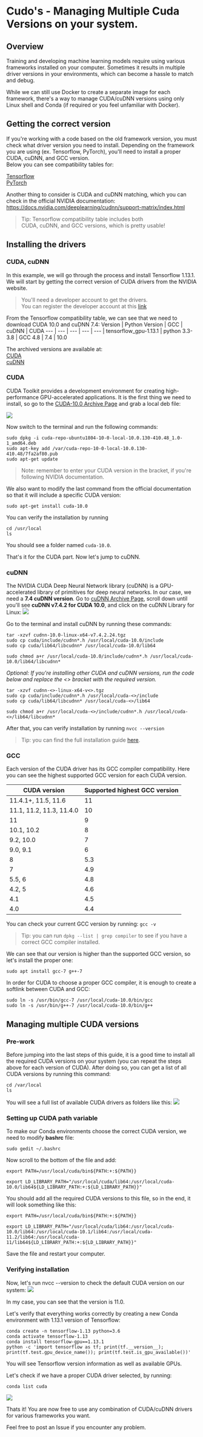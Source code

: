 # Cudo's - Managing Multiple Cuda Versions on your system.

## Overview
Training and developing machine learning models require using various frameworks installed on your computer. Sometimes it results in multiple driver versions in your environments, which can become a hassle to match and debug.

While we can still use Docker to create a separate image for each framework, there's a way to manage CUDA/cuDNN versions using only Linux shell and Conda (if required or you feel unfamiliar with Docker).

## Getting the correct version
If you're working with a code based on the old framework version, you must check what driver version you need to install.
Depending on the framework you are using (ex. Tensorflow, PyTorch), you'll need to install a proper CUDA, cuDNN, and GCC version.  
Below you can see compatibility tables for:

[Tensorflow](https://www.tensorflow.org/install/source#gpu)  
[PyTorch](https://pytorch.org/get-started/previous-versions/)


Another thing to consider is CUDA and cuDNN matching, which you can check in the official NVIDIA documentation:
https://docs.nvidia.com/deeplearning/cudnn/support-matrix/index.html


>Tip: Tensorflow compatibility table includes both  
>CUDA, cuDNN, and GCC versions, which is pretty usable!


## Installing the drivers
### CUDA, cuDNN 
In this example, we will go through the process and install Tensorflow 1.13.1.  
We will start by getting the correct version of CUDA drivers from the NVIDIA website.

>You'll need a developer account to get the drivers.  
>You can register the developer account at this [link](https://developer.nvidia.com/login)

From the Tensorflow compatibility table, we can see that we need to download CUDA 10.0 and cuDNN 7.4:
Version | Python Version | GCC | cuDNN | CUDA
--- | --- | --- | --- | --- |
tensorflow_gpu-1.13.1 | python 3.3-3.8 | GCC 4.8 | 7.4 | 10.0

The archived versions are available at:  
[CUDA](https://developer.nvidia.com/cuda-toolkit-archive)  
[cuDNN](https://developer.nvidia.com/rdp/cudnn-archive)

### CUDA
CUDA Toolkit provides a development environment for creating high-performance GPU-accelerated applications.
It is the first thing we need to install, so go to the [CUDA-10.0 Archive Page](https://developer.nvidia.com/cuda-10.0-download-archive?target_os=Linux&target_arch=x86_64&target_distro=Ubuntu&target_version=1804&target_type=deblocal) and grab a local deb file:

![](https://github.com/Uasmi/cudos/blob/main/pictures/cuda-10.0.png?raw=true)

Now switch to the terminal and run the following commands:
```shell
sudo dpkg -i cuda-repo-ubuntu1804-10-0-local-10.0.130-410.48_1.0-1_amd64.deb
sudo apt-key add /var/cuda-repo-10-0-local-10.0.130-410.48/7fa2af80.pub
sudo apt-get update
```
>Note: remember to enter your CUDA version in the <version> bracket, if you're following NVIDIA documentation.
  
We also want to modify the last command from the official documentation so that it will include a specific CUDA version:

```shell
sudo apt-get install cuda-10.0
```
You can verify the installation by running 

```shell
cd /usr/local
ls
```
You should see a folder named ```cuda-10.0```.

That's it for the CUDA part. Now let's jump to cuDNN.

### cuDNN
The NVIDIA CUDA Deep Neural Network library (cuDNN) is a GPU-accelerated library of primitives for deep neural networks. 
In our case, we need a **7.4 cuDNN version**. Go to [cuDNN Archive Page](https://developer.nvidia.com/rdp/cudnn-archive), scroll down until you'll see **cuDNN v7.4.2 for CUDA 10.0**, and click on the cuDNN Library for Linux:
![](https://user-images.githubusercontent.com/14073415/161923701-b2540046-9bdc-4ecd-832d-6dc65defe2bf.png)

Go to the terminal and install cuDNN by running these commands:
```shell
tar -xzvf cudnn-10.0-linux-x64-v7.4.2.24.tgz
sudo cp cuda/include/cudnn*.h /usr/local/cuda-10.0/include
sudo cp cuda/lib64/libcudnn* /usr/local/cuda-10.0/lib64

sudo chmod a+r /usr/local/cuda-10.0/include/cudnn*.h /usr/local/cuda-10.0/lib64/libcudnn*
```

_Optional: If you're installing other CUDA and cuDNN versions, run the code below and replace the <> bracket with the required version._
```shell
tar -xzvf cudnn-<>-linux-x64-v<>.tgz
sudo cp cuda/include/cudnn*.h /usr/local/cuda-<>/include
sudo cp cuda/lib64/libcudnn* /usr/local/cuda-<>/lib64

sudo chmod a+r /usr/local/cuda-<>/include/cudnn*.h /usr/local/cuda-<>/lib64/libcudnn*
```

After that, you can verify installation by running ```nvcc --version```
>Tip: you can find the full installation guide [here](https://docs.nvidia.com/deeplearning/cudnn/install-guide/index.html).
  
### GCC
Each version of the CUDA driver has its GCC compiler compatibility.
Here you can see the highest supported GCC version for each CUDA version.

CUDA version |	Supported highest GCC version
| --- | --- |
11.4.1+, 11.5, 11.6 | 11
11.1, 11.2, 11.3, 11.4.0 | 10
11 | 9
10.1, 10.2 | 8
9.2, 10.0 | 7
9.0, 9.1 | 6
8 | 5.3
7 | 4.9
5.5, 6 | 4.8
4.2, 5 | 4.6
4.1 | 4.5
4.0 | 4.4

You can check your current GCC version by running: ```gcc -v```
 
>Tip: you can run ```dpkg --list | grep compiler``` to see if you have a correct GCC compiler installed.

We can see that our version is higher than the supported GCC version, so let's install the proper one:
```shell
sudo apt install gcc-7 g++-7
```
  
In order for CUDA to choose a proper GCC compiler, it is enough to create a softlink between CUDA and GCC:
```shell
sudo ln -s /usr/bin/gcc-7 /usr/local/cuda-10.0/bin/gcc 
sudo ln -s /usr/bin/g++-7 /usr/local/cuda-10.0/bin/g++
```

## Managing multiple CUDA versions
### Pre-work
Before jumping into the last steps of this guide, it is a good time to install all the required CUDA versions on your system (you can repeat the steps above for each version of CUDA). 
After doing so, you can get a list of all CUDA versions by running this command:
```shell
cd /var/local
ls
```
  
You will see a full list of available CUDA drivers as folders like this:
![](https://user-images.githubusercontent.com/14073415/161936368-aa65c2a1-890b-4ab8-af0e-3e7c6997c59d.png)

  
### Setting up CUDA path variable
To make our Conda environments choose the correct CUDA version, we need to modify **bashrc** file:
```shell
sudo gedit ~/.bashrc
```
 
Now scroll to the bottom of the file and add:
```shell
export PATH=/usr/local/cuda/bin${PATH:+:${PATH}}

export LD_LIBRARY_PATH="/usr/local/cuda/lib64:/usr/local/cuda-10.0/lib64${LD_LIBRARY_PATH:+:${LD_LIBRARY_PATH}}"
```
  
You should add all the required CUDA versions to this file, so in the end, it will look something like this:
```shell
export PATH=/usr/local/cuda/bin${PATH:+:${PATH}}

export LD_LIBRARY_PATH="/usr/local/cuda/lib64:/usr/local/cuda-10.0/lib64:/usr/local/cuda-10.1/lib64:/usr/local/cuda-11.2/lib64:/usr/local/cuda-11/lib64${LD_LIBRARY_PATH:+:${LD_LIBRARY_PATH}}"
```

Save the file and restart your computer.
  
### Verifying installation
Now, let's run nvcc --version to check the default CUDA version on our system:
![](https://user-images.githubusercontent.com/14073415/161940141-588525d2-a394-472f-b2b2-e44c232ffeae.png)

In my case, you can see that the version is 11.0.

Let's verify that everything works correctly by creating a new Conda environment with 1.13.1 version of Tensorflow:
```shell
conda create -n tensorflow-1.13 python=3.6
conda activate tensorflow-1.13
conda install tensorflow-gpu==1.13.1
python -c 'import tensorflow as tf; print(tf.__version__); print(tf.test.gpu_device_name()); print(tf.test.is_gpu_available())'
```
You will see Tensorflow version information as well as available GPUs.

Let's check if we have a proper CUDA driver selected, by running:
```shell
conda list cuda
```
![](https://github.com/Uasmi/cudos/blob/main/pictures/cuda-verified.png?raw=true)
 
Thats it! You are now free to use any combination of CUDA/cuDNN drivers for various frameworks you want.
  
Feel free to post an Issue if you encounter any problem.
